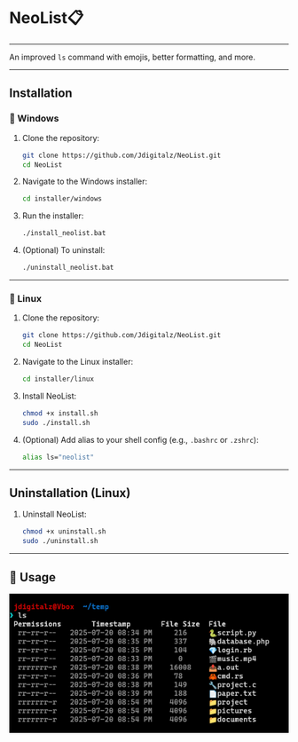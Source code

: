 # NeoList📋
----
An improved `ls` command with emojis, better formatting, and more.

---

## Installation

### 🔧 Windows

1. Clone the repository:
   ```bash
   git clone https://github.com/Jdigitalz/NeoList.git
   cd NeoList
   ```

2. Navigate to the Windows installer:
   ```bash
   cd installer/windows
   ```

3. Run the installer:
   ```bash
   ./install_neolist.bat
   ```

4. (Optional) To uninstall:
   ```bash
   ./uninstall_neolist.bat
   ```

---

### 🐧 Linux

1. Clone the repository:
   ```bash
   git clone https://github.com/Jdigitalz/NeoList.git
   cd NeoList
   ```

2. Navigate to the Linux installer:
   ```bash
   cd installer/linux
   ```

3. Install NeoList:
   ```bash
   chmod +x install.sh
   sudo ./install.sh
   ```

4. (Optional) Add alias to your shell config (e.g., `.bashrc` or `.zshrc`):
   ```bash
   alias ls="neolist"
   ```

---

## Uninstallation (Linux)

1. Uninstall NeoList:
   ```bash
   chmod +x uninstall.sh
   sudo ./uninstall.sh
   ```

---

## 📸 Usage

![Usage Image](https://github.com/Jdigitalz/NeoList/blob/main/image/Usage_image.png?raw=true)
